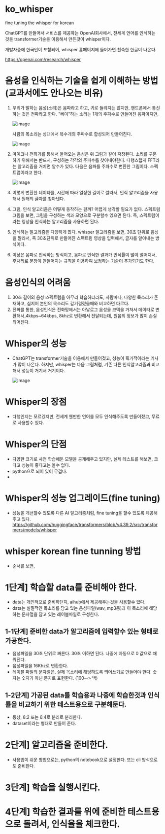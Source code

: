 # ko_whisper
fine tuning the whisper for korean

ChatGPT를 만들어서 서비스를 제공하는 OpenAI회사에서,
전세계 언어를 인식하는 것을 transformer기술을 이용해서 만든것이 whisper이다.

개발자중에 한국인이 포함되어,
whisper 홈페이지에 들어가면 친숙한 한글이 나온다.

https://openai.com/research/whisper

# 음성을 인식하는 기술을 쉽게 이해하는 방법 (교과서에도 안나오는 비유)
1) 우리가 말하는 음성(소리)은 음파라고 하고, 귀로 들리지는 않지만, 핸드폰에서 통신하는 것은 전파라고 한다.  "삐이"하는 소리는 1개의 주파수로 만들어진 음파이지만,
   
   ![image](https://github.com/calmroad/ko_whisper/assets/8465326/c8109ef4-bd49-46ef-a7ca-42e9ac1d676b)

   사람의 목소리는 성대에서 복수개의 주파수로 합성되어 만들어진다.

   ![image](https://github.com/calmroad/ko_whisper/assets/8465326/f8f1245b-fdb4-4ee0-a4ed-1f3f3e18724f)

2) 마이크나 전화기를 통해서 들어오는 음성은 위 그림과 같이 저장된다.  소리를 구분하기 위해서는 반드시, 구성하는 각각의 주파수를 찾아내야한다.  다행스럽게 FFT라는 알고리즘을 거치면 알수가 있다. 다음은 음파를 주파수로 변환한 그림이다.  스펙트럼이라고 한다.

   ![image](https://github.com/calmroad/ko_whisper/assets/8465326/4d08b053-fb8f-4bad-9d8f-89d5705b13b3)

3) 이렇게 변환한 데이타를, 시간에 따라 일정한 길이로 짤라서, 인식 알고리즘을 사용해서 원래의 글자를 찾아낸다.
4) 그럼, 인식 알고리즘은 어떻게 동작하는 걸까?  어렵게 생각할 필요가 없다. 스펙트럼 그림을 보면, 그림을 구성하는 색과 모양으로 구분할수 있으면 된다. 즉, 스펙트럼이라는 영상을 인식하는 알고리즘을 사용하면 된다.
5) 인식하는 알고리즘은 다양하게 많다. whisper 알고리즘을 보면, 30초 단위로 음성을 짤라서, 즉 30초단위로 만들어진 스펙트럼 영상을 입력해서, 글자를 알아내는 방식이다.
6) 이상은 음파로 인식하는 방식이고, 음파로 인식한 결과가 인식률이 많이 떨어져서, 후처리로 문장이 만들어지는 규칙을 이용하여 보정하는 기술이 추가되기도 한다.

# 음성인식의 어려움
1) 30초 길이의 음성 스펙트럼을 아무리 학습하더라도, 사람마다, 다양한 목소리가 존재하고, 심지어 본인의 목소리도 감기걸렸을때와 비교하면 다르다.
2) 전화를 통한, 음성인식은 전화망에서는 아날로그 음성을 코덱을 거쳐서 데이타로 변환해서,4kbps~64kbps, 8khz로 변환해서 전달되는데, 원음의 정보가 많이 손실되어진다.

# Whisper의 성능
- ChatGPT는 transformer기술을 이용해서 만들어졌고, 성능이 획기적이라는 기사가 많이 나온다. 하지만, whisper는 다음 그림처럼, 기존 다른 인식알고리즘과 비교해서 성능이 거기서 거기이다.

   ![image](https://github.com/calmroad/ko_whisper/assets/8465326/fb11221b-fa0e-4e22-86fa-e3973b5d4cd8)

# Whisper의 장점
- 다행인지는 모르겠지만, 전세계 웬만한 언어를 모두 인식해주도록 만들어졌고, 무료로 사용할수 있다.

# Whisper의 단점
- 다양한 크기로 사전 학습해둔 모델을 공개해주고 있지만, 실제 테스트를 해보면, 크다고 성능이 좋다고는 볼수 없다.
- python으로 되어 있어 무겁다.
- 
# Whisper의 성능 업그레이드(fine tuning)
- 성능을 개선할수 있도록 다른 AI 알고리즘처럼, fine tuning을 할수 있도록 제공해주고 있다. 
 https://github.com/huggingface/transformers/blob/v4.39.2/src/transformers/models/whisper

# whisper korean fine tunning 방법
- 순서를 보면,

# 1단계] 학습할 data를 준비해야 한다.
- data는 개인적으로 준비하던지, aihub에서 제공해주는것을 사용할수 있다.
- data는 실질적인 목소리를 담고 있는 음성파일(wav, mp3등)과 이 목소리에 해당하는 문자열을 담고 있는 레이블파일로 구성한다.

## 1-1단계] 준비한 data가 알고리즘에 입력할수 있는 형태로 가공한다.
- 음성파일을 30초 단위로 짜른다. 30초 이하면 된다. 나중에 자동으로 0 값으로 채워진다.
- 음성파일을 16Khz로 변환한다.
- 레이블 파일의 문자열은, 실제 목소리에 해당하도록 띄어쓰기로 만들어야 한다. 숫자는 숫자가 아닌 문자로 표현한다. (100--> 백)


## 1-2단계] 가공된 data를 학습용과 나중에 학습한것과 인식률을 비교하기 위한 테스트용으로 구분해둔다. 
- 통상, 8:2 또는 6:4로 분리로 분리한다.
- dataset이라는 형태로 만들어 준다.


# 2단계] 알고리즘을 준비한다.
- 사용법이 쉬운 방법으로는, python의 notebook으로 설정한다. 또는 cli 방식으로도 준비한다.


# 3단계] 학습을 실행시킨다.



# 4단계] 학습한 결과를 위에 준비한 테스트용으로 돌려서, 인식율을 체크한다.


